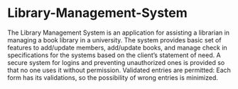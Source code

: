 # Library-Management-System

The Library Management System is an application for assisting a librarian in managing a book library in a
university. The system provides basic set of features to add/update members, add/update books, and manage check in specifications for the systems based on the client’s statement of need. A secure system for logins and preventing unauthorized ones is provided so that no one uses it without permission. Validated entries are permitted: Each form has its validations, so the possibility of wrong entries is minimized.
